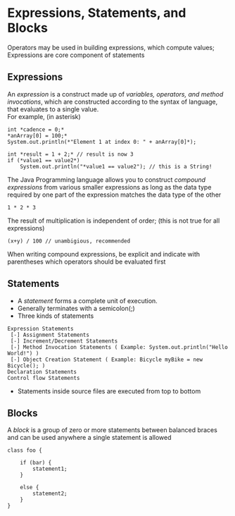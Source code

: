 # Expressions, Statements, and Blocks
Operators may be used in building expressions, which compute values;<br>
Expressions are core component of statements

## Expressions
An *expression* is a construct made up of *variables, operators, and method invocations*, which are constructed according to the syntax of language, that evaluates to a single value.<br>
For example, (in asterisk)
```
int *cadence = 0;*
*anArray[0] = 100;*
System.out.println(*"Element 1 at index 0: " + anArray[0]*);

int *result = 1 + 2;* // result is now 3
if (*value1 == value2*)
    System.out.println("*value1 == value2"); // this is a String!
```
The Java Programming language allows you to construct *compound expressions* from various smaller expressions as long as the data type required by one part of the expression matches the data type of the other
```
1 * 2 * 3
```
The result of multiplication is independent of order; (this is not true for all expressions)
```
(x+y) / 100 // unambigious, recommended
```
When writing compound expressions, be explicit and indicate with parentheses which operators should be evaluated first

## Statements
* A *statement* forms a complete unit of execution.
* Generally terminates with a semicolon(;)
* Three kinds of statements
```
Expression Statements
 [-] Assignment Statements
 [-] Increment/Decrement Statements
 [-] Method Invocation Statements ( Example: System.out.println("Hello World!") )
 [-] Object Creation Statement ( Example: Bicycle myBike = new Bicycle(); )
Declaration Statements
Control flow Statements
```
* Statements inside source files are executed from top to bottom

## Blocks
A *block* is a group of zero or more statements between balanced braces and can be used anywhere a single statement is allowed<br>
```
class foo {
    
    if (bar) {
        statement1;
    }
    
    else {
        statement2;
    }
}
```

